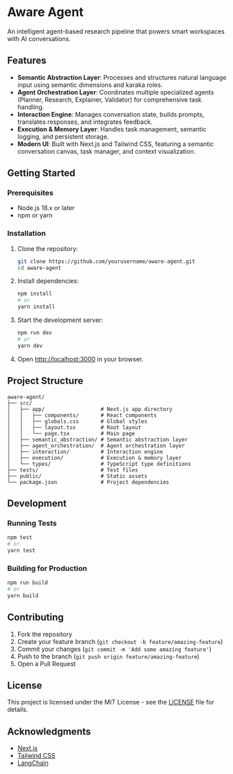 # Aware Agent

An intelligent agent-based research pipeline that powers smart workspaces with AI conversations.

## Features

- **Semantic Abstraction Layer**: Processes and structures natural language input using semantic dimensions and karaka roles.
- **Agent Orchestration Layer**: Coordinates multiple specialized agents (Planner, Research, Explainer, Validator) for comprehensive task handling.
- **Interaction Engine**: Manages conversation state, builds prompts, translates responses, and integrates feedback.
- **Execution & Memory Layer**: Handles task management, semantic logging, and persistent storage.
- **Modern UI**: Built with Next.js and Tailwind CSS, featuring a semantic conversation canvas, task manager, and context visualization.

## Getting Started

### Prerequisites

- Node.js 18.x or later
- npm or yarn

### Installation

1. Clone the repository:
   ```bash
   git clone https://github.com/yourusername/aware-agent.git
   cd aware-agent
   ```

2. Install dependencies:
   ```bash
   npm install
   # or
   yarn install
   ```

3. Start the development server:
   ```bash
   npm run dev
   # or
   yarn dev
   ```

4. Open [http://localhost:3000](http://localhost:3000) in your browser.

## Project Structure

```
aware-agent/
├── src/
│   ├── app/                  # Next.js app directory
│   │   ├── components/       # React components
│   │   ├── globals.css       # Global styles
│   │   ├── layout.tsx        # Root layout
│   │   └── page.tsx          # Main page
│   ├── semantic_abstraction/ # Semantic abstraction layer
│   ├── agent_orchestration/  # Agent orchestration layer
│   ├── interaction/          # Interaction engine
│   ├── execution/            # Execution & memory layer
│   └── types/                # TypeScript type definitions
├── tests/                    # Test files
├── public/                   # Static assets
└── package.json              # Project dependencies
```

## Development

### Running Tests

```bash
npm test
# or
yarn test
```

### Building for Production

```bash
npm run build
# or
yarn build
```

## Contributing

1. Fork the repository
2. Create your feature branch (`git checkout -b feature/amazing-feature`)
3. Commit your changes (`git commit -m 'Add some amazing feature'`)
4. Push to the branch (`git push origin feature/amazing-feature`)
5. Open a Pull Request

## License

This project is licensed under the MIT License - see the [LICENSE](LICENSE) file for details.

## Acknowledgments

- [Next.js](https://nextjs.org/)
- [Tailwind CSS](https://tailwindcss.com/)
- [LangChain](https://github.com/hwchase17/langchain) 